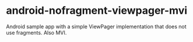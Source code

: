 # android-nofragment-viewpager-mvi
Android sample app with a simple ViewPager implementation that does not use fragments. Also MVI.
